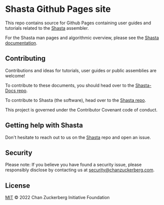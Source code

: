 # Shasta Github Pages site

This repo contains source for Github Pages containing user guides and tutorials related to the [Shasta](https://github.com/chanzuckerberg/shasta) assembler. 

For the Shasta man pages and algorithmic overview, please see the [Shasta documentation](https://chanzuckerberg.github.io/shasta/).

## Contributing

Contributions and ideas for tutorials, user guides or public assemblies are welcome!

To contribute to these documents, you should head over to the [Shasta-Docs repo](https://github.com/chanzuckerberg/shasta-docs).

To contribute to Shasta (the software), head over to the [Shasta repo](https://github.com/chanzuckerberg/shasta).

This project is governed under the Contributor Covenant code of conduct.

## Getting help with Shasta

Don't hesitate to reach out to us on the [Shasta](https://github.com/chanzuckerberg/shasta/issues) repo and open an issue.

## Security

Please note: If you believe you have found a security issue, please responsibly disclose by contacting us at security@chanzuckerberg.com.

## License

[MIT](LICENSE) © 2022 Chan Zuckerberg Initiative Foundation
